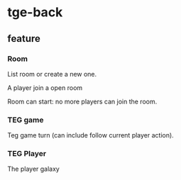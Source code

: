 # tge-back


## feature

### Room 

List room or create a new one.

A player join a open room 

Room can start: no more players can join the room.

### TEG game

Teg game turn (can include follow current player action).


### TEG Player

The player galaxy